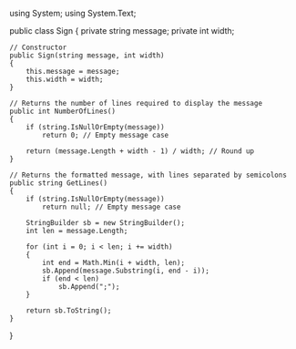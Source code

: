 using System;
using System.Text;

public class Sign
{
    private string message;
    private int width;

    // Constructor
    public Sign(string message, int width)
    {
        this.message = message;
        this.width = width;
    }

    // Returns the number of lines required to display the message
    public int NumberOfLines()
    {
        if (string.IsNullOrEmpty(message))
            return 0; // Empty message case

        return (message.Length + width - 1) / width; // Round up
    }

    // Returns the formatted message, with lines separated by semicolons
    public string GetLines()
    {
        if (string.IsNullOrEmpty(message))
            return null; // Empty message case

        StringBuilder sb = new StringBuilder();
        int len = message.Length;

        for (int i = 0; i < len; i += width)
        {
            int end = Math.Min(i + width, len);
            sb.Append(message.Substring(i, end - i));
            if (end < len)
                sb.Append(";");
        }

        return sb.ToString();
    }
}
